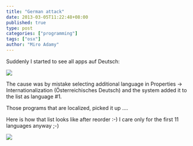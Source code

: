 ```yaml
---
title: "German attack"
date: 2013-03-05T11:22:48+08:00
published: true
type: post
categories: ["programming"]
tags: ["osx"]
author: "Miro Adamy"
---
```


Suddenly I started to see all apps auf Deutsch:

![](/images/deutsch-1.png)

The cause was by mistake selecting additional language in Properties -> Internationalization (Österreichisches Deutsch) and the system added it to the list as language #1. 

Those programs that are localized, picked it up ....

Here is how that list looks like after reorder :-) I care only for the first 11 languages anyway ;-)

![](/images/deutsch-2.png)
